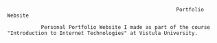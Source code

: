                                                           Portfolio Website

               Personal Portfolio Website I made as part of the course "Introduction to Internet Technologies" at Vistula University.
